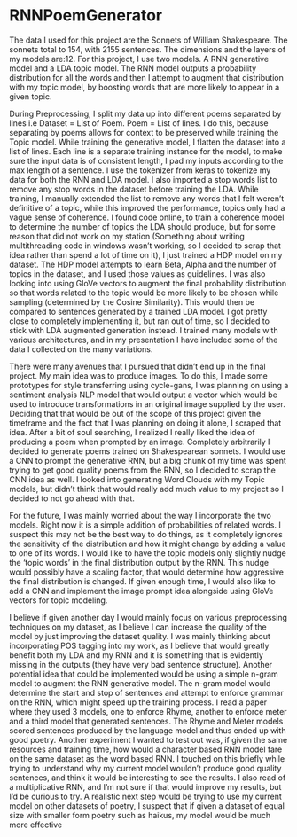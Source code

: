 # RNNPoemGenerator
The data I used for this project are the Sonnets of William Shakespeare. The sonnets
total to 154, with 2155 sentences. The dimensions and the layers of my models are:12.
For this project, I use two models. A RNN generative model and a LDA topic model. The
RNN model outputs a probability distribution for all the words and then I attempt to
augment that distribution with my topic model, by boosting words that are more likely to
appear in a given topic.

During Preprocessing, I split my data up into different poems separated by lines i.e
Dataset = List of Poem. Poem = List of lines. I do this, because separating by poems
allows for context to be preserved while training the Topic model. While training the
generative model, I flatten the dataset into a list of lines. Each line is a separate training
instance for the model, to make sure the input data is of consistent length, I pad my
inputs according to the max length of a sentence. I use the tokenizer from keras to
tokenize my data for both the RNN and LDA model. I also imported a stop words list to
remove any stop words in the dataset before training the LDA. While training, I manually
extended the list to remove any words that I felt weren’t definitive of a topic, while this
improved the performance, topics only had a vague sense of coherence. I found code
online, to train a coherence model to determine the number of topics the LDA should
produce, but for some reason that did not work on my station (Something about writing
multithreading code in windows wasn’t working, so I decided to scrap that idea rather
than spend a lot of time on it), I just trained a HDP model on my dataset. The HDP
model attempts to learn Beta, Alpha and the number of topics in the dataset, and I used
those values as guidelines. I was also looking into using GloVe vectors to augment the
final probability distribution so that words related to the topic would be more likely to be
chosen while sampling (determined by the Cosine Similarity). This would then be
compared to sentences generated by a trained LDA model. I got pretty close to
completely implementing it, but ran out of time, so I decided to stick with LDA
augmented generation instead. I trained many models with various architectures, and in
my presentation I have included some of the data I collected on the many variations.

There were many avenues that I pursued that didn’t end up in the final project. My main
idea was to produce images. To do this, I made some prototypes for style transferring
using cycle-gans, I was planning on using a sentiment analysis NLP model that would
output a vector which would be used to introduce transformations in an original image
supplied by the user. Deciding that that would be out of the scope of this project given
the timeframe and the fact that I was planning on doing it alone, I scraped that idea.
After a bit of soul searching, I realized I really liked the idea of producing a poem when
prompted by an image. Completely arbitrarily I decided to generate poems trained on
Shakespearean sonnets. I would use a CNN to prompt the generative RNN, but a big
chunk of my time was spent trying to get good quality poems from the RNN, so I
decided to scrap the CNN idea as well. I looked into generating Word Clouds with my
Topic models, but didn’t think that would really add much value to my project so I
decided to not go ahead with that.


For the future, I was mainly worried about the way I incorporate the two models. Right
now it is a simple addition of probabilities of related words. I suspect this may not be the
best way to do things, as it completely ignores the sensitivity of the distribution and how
it might change by adding a value to one of its words. I would like to have the topic
models only slightly nudge the ‘topic words’ in the final distribution output by the RNN.
This nudge would possibly have a scaling factor, that would determine how aggressive
the final distribution is changed. If given enough time, I would also like to add a CNN
and implement the image prompt idea alongside using GloVe vectors for topic modeling.


I believe if given another day I would mainly focus on various preprocessing techniques
on my dataset, as I believe I can increase the quality of the model by just improving the
dataset quality. I was mainly thinking about incorporating POS tagging into my work, as
I believe that would greatly benefit both my LDA and my RNN and it is something that is
evidently missing in the outputs (they have very bad sentence structure). Another
potential idea that could be implemented would be using a simple n-gram model to
augment the RNN generative model. The n-gram model would determine the start and
stop of sentences and attempt to enforce grammar on the RNN, which might speed up
the training process. I read a paper where they used 3 models, one to enforce Rhyme,
another to enforce meter and a third model that generated sentences. The Rhyme and
Meter models scored sentences produced by the language model and thus ended up
with good poetry. Another experiment I wanted to test out was, if given the same
resources and training time, how would a character based RNN model fare on the same
dataset as the word based RNN. I touched on this briefly while trying to understand why
my current model wouldn’t produce good quality sentences, and think it would be
interesting to see the results. I also read of a multiplicative RNN, and I’m not sure if that
would improve my results, but I’d be curious to try. A realistic next step would be trying
to use my current model on other datasets of poetry, I suspect that if given a dataset of
equal size with smaller form poetry such as haikus, my model would be much more
effective
